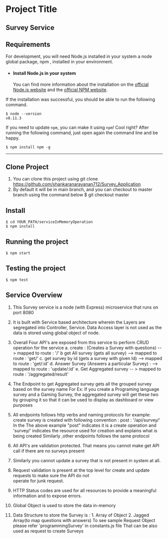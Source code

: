 # Project Title
Survey Service
---
## Requirements

For development, you will need Node.js installed in your system a node global package, npm , installed in your environment.
- #### Install Node.js in your system
   You can find more information about the installation on the [official Node.js website](https://nodejs.org/) and the [official NPM website](https://npmjs.org/).

If the installation was successful, you should be able to run the following command.

    $ node --version
    v8.11.3

If you need to update `npm`, you can make it using `npm`! Cool right? After running the following command, just open again the command line and be happy.

    $ npm install npm -g
---

## Clone Project
   1. You can clone this project using git clone https://github.com/shankaranarayanan712/Survey_Application
   2. By default it will be in main branch, and you can checkout to master branch using the command below
      $ git checkout master

## Install
    $ cd YOUR_PATH/serviceInMemoryOperation
    $ npm install
## Running the project

    $ npm start

## Testing the project

    $ npm test

## Service Overview

1. This Survey service is a node (with Express) microservice that runs on port 8080

2. It is built with Service based architecture wherein the Layers are segregated into Controller, Service.
   Data Access layer is not used as the data is stored using global object of node.

3. Overall Four API's are exposed from this service to perform CRUD operation for the service
   a. create : (Creates a Survey with questions) --> mapped to route : '/'
   b  get All survey  (gets all survey) --> mapped to route : 'get/'
   c. get survey by id  (gets a survey with given Id) --> mapped to route : 'get/:id'
   d. Answer Survey (Answers a particular Survey) :  --> mapped to route : 'update/:id'
   e. Get Aggregated survey -- >  mapped to route : '/aggregated/result'
 
4. The Endpoint to get Aggregated survey gets all the grouped survey based on the survey name
   For Ex: If you create a Programing language survey and a Gaming Survey, the aggregated survey
   will get these two by grouping it so that it can be used to display as dashboard or view purposes

5. All endpoints follows http verbs and naming protocols
   for example: create survey is created with following convention : post : '/api/survey/'
   In the The above example "post" indicates it is a create operation and 'survey/' indicates the resource used for creation and explains what is being created
   Similarly ,other endpoints follows the same protocol

6. All API's are validation protected. That means you cannot make get API call if there are no surveys present

7. Similarly you cannot update a survey that is not present in system at all.

8. Request validation is present at the top level for create and update requests to make sure the API do not   
   operate for junk request. 

9. HTTP Status codes are used for all resources to provide a meaningful information and to expose errors.

10. Global Object is used to store the data in-memory

11. Data Structure to store the Survey is : 1. Array of Object 2. Jagged  Array(to map questions with answers)
    To see sample Request Object please refer 'programmingSurvey' in constants.js file
    That can be also used as request to create Surveys




    

